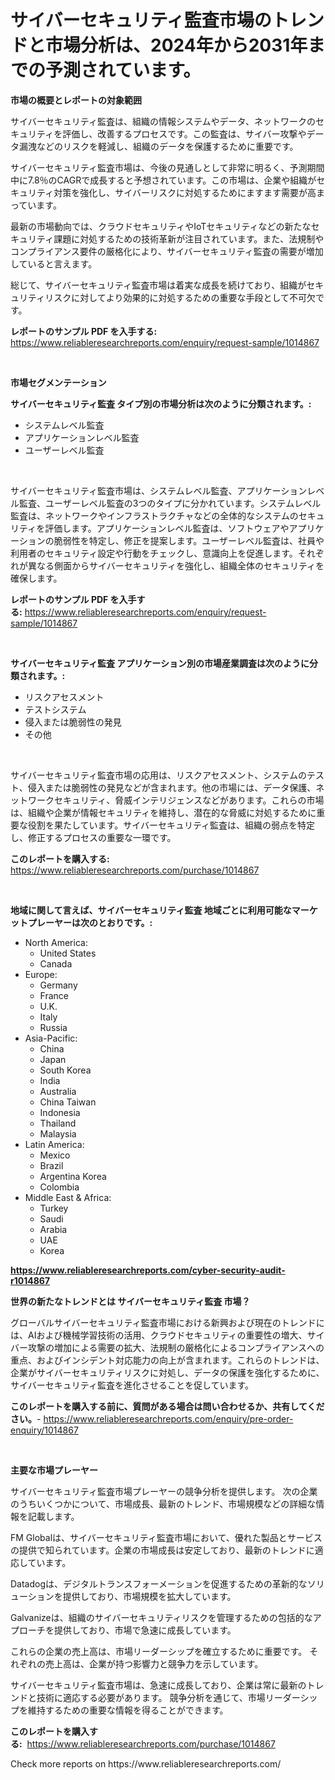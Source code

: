 <p><h1>サイバーセキュリティ監査市場のトレンドと市場分析は、2024年から2031年までの予測されています。</h1></p><p><strong>市場の概要とレポートの対象範囲</strong></p>
<p><p>サイバーセキュリティ監査は、組織の情報システムやデータ、ネットワークのセキュリティを評価し、改善するプロセスです。この監査は、サイバー攻撃やデータ漏洩などのリスクを軽減し、組織のデータを保護するために重要です。</p><p>サイバーセキュリティ監査市場は、今後の見通しとして非常に明るく、予測期間中に7.8％のCAGRで成長すると予想されています。この市場は、企業や組織がセキュリティ対策を強化し、サイバーリスクに対処するためにますます需要が高まっています。</p><p>最新の市場動向では、クラウドセキュリティやIoTセキュリティなどの新たなセキュリティ課題に対処するための技術革新が注目されています。また、法規制やコンプライアンス要件の厳格化により、サイバーセキュリティ監査の需要が増加していると言えます。</p><p>総じて、サイバーセキュリティ監査市場は着実な成長を続けており、組織がセキュリティリスクに対してより効果的に対処するための重要な手段として不可欠です。</p></p>
<p><strong>レポートのサンプル PDF を入手する:</strong> <a href="https://www.reliableresearchreports.com/enquiry/request-sample/1014867">https://www.reliableresearchreports.com/enquiry/request-sample/1014867</a></p>
<p>&nbsp;</p>
<p><strong>市場セグメンテーション</strong></p>
<p><strong>サイバーセキュリティ監査 タイプ別の市場分析は次のように分類されます。:</strong></p>
<p><ul><li>システムレベル監査</li><li>アプリケーションレベル監査</li><li>ユーザーレベル監査</li></ul></p>
<p>&nbsp;</p>
<p><p>サイバーセキュリティ監査市場は、システムレベル監査、アプリケーションレベル監査、ユーザーレベル監査の3つのタイプに分かれています。システムレベル監査は、ネットワークやインフラストラクチャなどの全体的なシステムのセキュリティを評価します。アプリケーションレベル監査は、ソフトウェアやアプリケーションの脆弱性を特定し、修正を提案します。ユーザーレベル監査は、社員や利用者のセキュリティ設定や行動をチェックし、意識向上を促進します。それぞれが異なる側面からサイバーセキュリティを強化し、組織全体のセキュリティを確保します。</p></p>
<p><strong>レポートのサンプル PDF を入手する:</strong>&nbsp;<a href="https://www.reliableresearchreports.com/enquiry/request-sample/1014867">https://www.reliableresearchreports.com/enquiry/request-sample/1014867</a></p>
<p>&nbsp;</p>
<p><strong> サイバーセキュリティ監査 アプリケーション別の市場産業調査は次のように分類されます。:</strong></p>
<p><ul><li>リスクアセスメント</li><li>テストシステム</li><li>侵入または脆弱性の発見</li><li>その他</li></ul></p>
<p>&nbsp;</p>
<p><p>サイバーセキュリティ監査市場の応用は、リスクアセスメント、システムのテスト、侵入または脆弱性の発見などが含まれます。他の市場には、データ保護、ネットワークセキュリティ、脅威インテリジェンスなどがあります。これらの市場は、組織や企業が情報セキュリティを維持し、潜在的な脅威に対処するために重要な役割を果たしています。サイバーセキュリティ監査は、組織の弱点を特定し、修正するプロセスの重要な一環です。</p></p>
<p><strong>このレポートを購入する:</strong>&nbsp; <a href="https://www.reliableresearchreports.com/purchase/1014867">https://www.reliableresearchreports.com/purchase/1014867</a></p>
<p>&nbsp;</p>
<p><strong>地域に関して言えば、サイバーセキュリティ監査 地域ごとに利用可能なマーケットプレーヤーは次のとおりです。:</strong></p>
<p><ul>
    <li>
        North America:
        <ul>
            <li>United States</li>
            <li>Canada</li>
        </ul>
    </li>
    <li>
        Europe:
        <ul>
            <li>Germany</li>
            <li>France</li>
            <li>U.K.</li>
            <li>Italy</li>
            <li>Russia</li>
        </ul>
    </li>
    <li>
        Asia-Pacific:
        <ul>
            <li>China</li>
            <li>Japan</li>
            <li>South Korea</li>
            <li>India</li>
            <li>Australia</li>
            <li>China Taiwan</li>
            <li>Indonesia</li>
            <li>Thailand</li>
            <li>Malaysia</li>
        </ul>
    </li>
    <li>
        Latin America:
        <ul>
            <li>Mexico</li>
            <li>Brazil</li>
            <li>Argentina Korea</li>
            <li>Colombia</li>
        </ul>
    </li>
    <li>
        Middle East & Africa:
        <ul>
            <li>Turkey</li>
            <li>Saudi</li>
            <li>Arabia</li>
            <li>UAE</li>
            <li>Korea</li>
        </ul>
    </li>
    </ul></p>
<p><strong><a href="https://www.reliableresearchreports.com/cyber-security-audit-r1014867">https://www.reliableresearchreports.com/cyber-security-audit-r1014867</a></strong>&nbsp;</p>
<p><strong>世界の新たなトレンドとは サイバーセキュリティ監査 市場？</strong></p>
<p><p>グローバルサイバーセキュリティ監査市場における新興および現在のトレンドには、AIおよび機械学習技術の活用、クラウドセキュリティの重要性の増大、サイバー攻撃の増加による需要の拡大、法規制の厳格化によるコンプライアンスへの重点、およびインシデント対応能力の向上が含まれます。これらのトレンドは、企業がサイバーセキュリティリスクに対処し、データの保護を強化するために、サイバーセキュリティ監査を進化させることを促しています。</p></p>
<p><strong>このレポートを購入する前に、質問がある場合は問い合わせるか、共有してください。</strong>- <a href="https://www.reliableresearchreports.com/enquiry/pre-order-enquiry/1014867">https://www.reliableresearchreports.com/enquiry/pre-order-enquiry/1014867</a></p>
<p>&nbsp;</p>
<p><strong>主要な市場プレーヤー</strong></p>
<p><p>サイバーセキュリティ監査市場プレーヤーの競争分析を提供します。 次の企業のうちいくつかについて、市場成長、最新のトレンド、市場規模などの詳細な情報を記載します。 </p><p>FM Globalは、サイバーセキュリティ監査市場において、優れた製品とサービスの提供で知られています。企業の市場成長は安定しており、最新のトレンドに適応しています。 </p><p>Datadogは、デジタルトランスフォーメーションを促進するための革新的なソリューションを提供しており、市場規模を拡大しています。 </p><p>Galvanizeは、組織のサイバーセキュリティリスクを管理するための包括的なアプローチを提供しており、市場で急速に成長しています。 </p><p>これらの企業の売上高は、市場リーダーシップを確立するために重要です。 それぞれの売上高は、企業が持つ影響力と競争力を示しています。 </p><p>サイバーセキュリティ監査市場は、急速に成長しており、企業は常に最新のトレンドと技術に適応する必要があります。 競争分析を通じて、市場リーダーシップを維持するための重要な情報を得ることができます。</p></p>
<p><strong>このレポートを購入する:</strong>&nbsp;&nbsp;<a href="https://www.reliableresearchreports.com/purchase/1014867">https://www.reliableresearchreports.com/purchase/1014867</a></p>
<p>Check more reports on https://www.reliableresearchreports.com/</p>